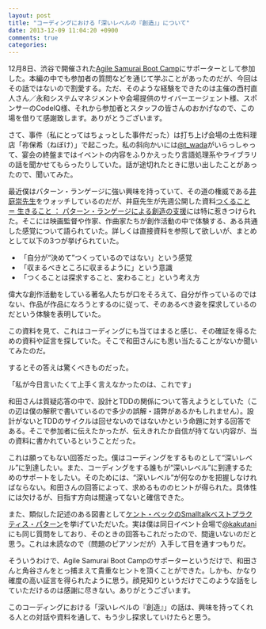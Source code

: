```yaml
---
layout: post
title: "コーディングにおける「深いレベルの『創造』」について"
date: 2013-12-09 11:04:20 +0900
comments: true
categories: 
---
```

12月8日、渋谷で開催された[Agile Samurai Boot Camp](http://agilesamurai-basecamp.doorkeeper.jp/events/5844)にサポーターとして参加した。本編の中でも参加者の質問などを通じて学ぶことがあったのだが、今回はその話ではないので割愛する。ただ、そのような経験をできたのは主催の西村直人さん／永和システムマネジメントや会場提供のサイバーエージェント様、スポンサーのCodeIQ様、それから参加者とスタッフの皆さんのおかげなので、この場を借りて感謝致します。ありがとうございます。

さて、事件（私にとってはちょっとした事件だった）は打ち上げ会場の土佐料理店「祢保希（ねぼけ）」で起こった。私の斜向かいには[@t_wada](https://twitter.com/t_wada)がいらっしゃって、宴会の終盤まではイベントの内容をふりかえったり言語処理系やライブラリの話を聞かせてもらったりしていた。話が途切れたときに思い出したことがあったので、聞いてみた。

最近僕はパターン・ランゲージに強い興味を持っていて、その道の権威である[井庭崇先生](https://twitter.com/takashiiba)をウォッチしているのだが、井庭先生が先週公開した資料[つくること ＝ 生きること ： パターン・ランゲージによる創造の支援](http://www.slideshare.net/takashiiba/ss-28845069)には特に惹きつけられた。そこには映画監督や作家、作曲家たちが創作活動の中で体験する、ある共通した感覚について語られていた。詳しくは直接資料を参照して欲しいが、まとめとして以下の3つが挙げられていた。

- 「自分が“決めて”つくっているのではない」という感覚
- 「収まるべきところに収まるように」という意識
- 「つくることは探求すること、変わること」という考え方

偉大な創作活動をしている著名人たちが口をそろえて、自分が作っているのではない、作品が作品になろうとするのに従って、そのあるべき姿を探求しているのだという体験を表明していた。

この資料を見て、これはコーディングにも当てはまると感じ、その確証を得るための資料や証言を探していた。そこで和田さんにも思い当たることがないか聞いてみたのだ。

するとその答えは驚くべきものだった。

「私が今日言いたくて上手く言えなかったのは、これです」

和田さんは質疑応答の中で、設計とTDDの関係について答えようとしていた（この辺は僕の解釈で書いているので多少の誤解・語弊があるかもしれません）。設計がないとTDDのサイクルは回せないのではないかという命題に対する回答である。そこで参加者に伝えたかったが、伝えきれたか自信が持てない内容が、当の資料に書かれているということだった。

これは願ってもない回答だった。僕はコーディングをするものとして“深いレベル”に到達したい。また、コーディングをする誰もが“深いレベル”に到達するためのサポートをしたい。そのためには、“深いレベル”が何なのかを把握しなければならない。和田さんの回答によって、求めるもののヒントが得られた。具体性には欠けるが、目指す方向は間違ってないと確信できた。

また、類似した記述のある図書として[ケント・ベックのSmalltalkベストプラクティス・パターン](http://www.amazon.co.jp/dp/4894717549)を挙げていただいた。実は僕は同日イベント会場で[@kakutani](https://twitter.com/kakutani)にも同じ質問をしており、そのときの回答もこれだったので、間違いないのだと思う。これは未読なので（問題のピアソンだが）入手して目を通すつもりだ。

そういうわけで、Agile Samurai Boot Campのサポーターというだけで、和田さんと角谷さんをとっ捕まえて貴重なヒントを頂くことができた。しかも、かなり確度の高い証言を得られたように思う。顔見知りというだけでこのような話をしていただけるのは感謝に尽きない。ありがとうございます。

このコーディングにおける「深いレベルの『創造』」の話は、興味を持ってくれる人との対話や資料を通して、もう少し探求していけたらと思う。
